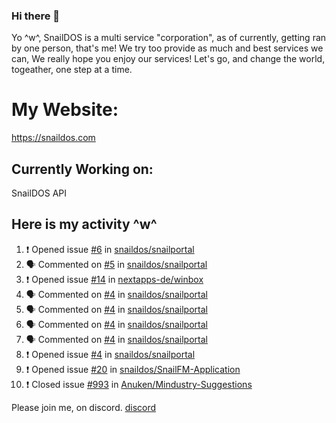 ### Hi there 👋
Yo ^w^,
SnailDOS is a multi service "corporation", as of currently, getting ran by one person, that's me!
We try too provide as much and best services we can, We really hope you enjoy our services!
Let's go, and change the world, togeather, one step at a time.
# My Website:
https://snaildos.com
## Currently Working on:
SnailDOS API
## Here is my activity ^w^
<!--START_SECTION:activity-->
1. ❗️ Opened issue [#6](https://github.com/snaildos/snailportal/issues/6) in [snaildos/snailportal](https://github.com/snaildos/snailportal)
2. 🗣 Commented on [#5](https://github.com/snaildos/snailportal/issues/5) in [snaildos/snailportal](https://github.com/snaildos/snailportal)
3. ❗️ Opened issue [#14](https://github.com/nextapps-de/winbox/issues/14) in [nextapps-de/winbox](https://github.com/nextapps-de/winbox)
4. 🗣 Commented on [#4](https://github.com/snaildos/snailportal/issues/4) in [snaildos/snailportal](https://github.com/snaildos/snailportal)
5. 🗣 Commented on [#4](https://github.com/snaildos/snailportal/issues/4) in [snaildos/snailportal](https://github.com/snaildos/snailportal)
6. 🗣 Commented on [#4](https://github.com/snaildos/snailportal/issues/4) in [snaildos/snailportal](https://github.com/snaildos/snailportal)
7. 🗣 Commented on [#4](https://github.com/snaildos/snailportal/issues/4) in [snaildos/snailportal](https://github.com/snaildos/snailportal)
8. ❗️ Opened issue [#4](https://github.com/snaildos/snailportal/issues/4) in [snaildos/snailportal](https://github.com/snaildos/snailportal)
9. ❗️ Opened issue [#20](https://github.com/snaildos/SnailFM-Application/issues/20) in [snaildos/SnailFM-Application](https://github.com/snaildos/SnailFM-Application)
10. ❗️ Closed issue [#993](https://github.com/Anuken/Mindustry-Suggestions/issues/993) in [Anuken/Mindustry-Suggestions](https://github.com/Anuken/Mindustry-Suggestions)
<!--END_SECTION:activity-->
Please join me, on discord.
[discord](https://invite.gg/snaildos)
